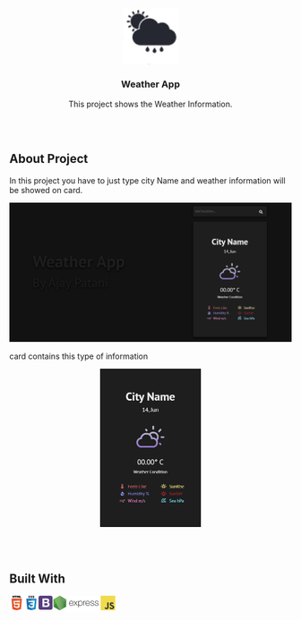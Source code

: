 <br />
<p align="center">
  <a href="">
    <img src="Project_Image\Logo.PNG" alt="logo" width="100" \>
  </a>

  <h3 align="center"> <b>Weather App</b> </h3>

  <p align="center">
    This project shows the Weather Information.
  </p>
</p>
<br/>
<br/>

## About Project   

In this project you have to just type city Name and weather information will be showed on card.

<p align="center">
    <img src="Project_Image\weatherApp.gif" alt="project-ss" width="700px" >
</p>

card contains this type of information

<p align="center">
    <img src="Project_Image\weathercard.PNG" alt="project-ss" width="180px" >
</p>

<br/>
<br/>

## Built With

 <img align="left" alt="HTML5" width="26px" src="https://raw.githubusercontent.com/github/explore/80688e429a7d4ef2fca1e82350fe8e3517d3494d/topics/html/html.png" />

<img align="left" alt="CSS3" width="26px" src="https://raw.githubusercontent.com/github/explore/80688e429a7d4ef2fca1e82350fe8e3517d3494d/topics/css/css.png" />

<img align="left" alt="Exp js" width="25px" src="Project_Image\bootstrap-4.svg" />

<img align="left" alt="Node.js" width="26px" src="https://raw.githubusercontent.com/github/explore/80688e429a7d4ef2fca1e82350fe8e3517d3494d/topics/nodejs/nodejs.png" />

<img align="left" alt="Exp js" width="60px" src="Project_Image\expressjs.svg" />

<img align="left" alt="JavaScript" width="26px" src="https://raw.githubusercontent.com/github/explore/80688e429a7d4ef2fca1e82350fe8e3517d3494d/topics/javascript/javascript.png" />

